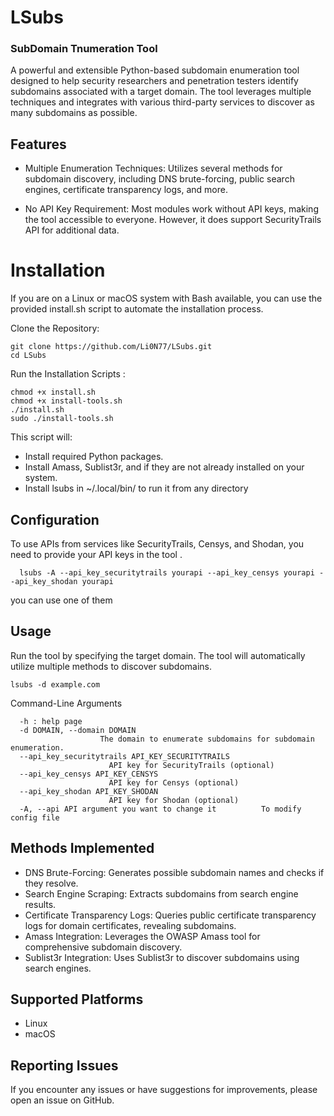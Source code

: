 # LSubs
### SubDomain Tnumeration Tool
A powerful and extensible Python-based subdomain enumeration tool designed to help security researchers and penetration testers identify subdomains associated with a target domain. The tool leverages multiple techniques and integrates with various third-party services to discover as many subdomains as possible.

## Features

  - Multiple Enumeration Techniques: Utilizes several methods for subdomain discovery, including DNS brute-forcing, public search engines, certificate transparency logs, and more.
  
  - No API Key Requirement: Most modules work without API keys, making the tool accessible to everyone. However, it does support SecurityTrails API for additional data.

# Installation
If you are on a Linux or macOS system with Bash available, you can use the provided install.sh script to automate the installation process.

Clone the Repository:

    git clone https://github.com/Li0N77/LSubs.git
    cd LSubs
  
  Run the Installation Scripts :
    
    chmod +x install.sh
    chmod +x install-tools.sh
    ./install.sh
    sudo ./install-tools.sh

This script will:

  - Install required Python packages.
  - Install Amass, Sublist3r, and if they are not already installed on your system.
  - Install lsubs in ~/.local/bin/  to run it from any directory

## Configuration

To use APIs from services like SecurityTrails, Censys, and Shodan, you need to provide your API keys in the tool .

      lsubs -A --api_key_securitytrails yourapi --api_key_censys yourapi --api_key_shodan yourapi 
      
you can use one of them 

## Usage

Run the tool by specifying the target domain. The tool will automatically utilize multiple methods to discover subdomains.


    lsubs -d example.com

Command-Line Arguments

      -h : help page
      -d DOMAIN, --domain DOMAIN
                        The domain to enumerate subdomains for subdomain enumeration.
      --api_key_securitytrails API_KEY_SECURITYTRAILS
                          API key for SecurityTrails (optional)
      --api_key_censys API_KEY_CENSYS
                          API key for Censys (optional)
      --api_key_shodan API_KEY_SHODAN
                          API key for Shodan (optional)
      -A, --api API argument you want to change it          To modify config file

## Methods Implemented

  - DNS Brute-Forcing: Generates possible subdomain names and checks if they resolve.
  - Search Engine Scraping: Extracts subdomains from search engine results.
  - Certificate Transparency Logs: Queries public certificate transparency logs for domain certificates, revealing subdomains.
  - Amass Integration: Leverages the OWASP Amass tool for comprehensive subdomain discovery.
  - Sublist3r Integration: Uses Sublist3r to discover subdomains using search engines.

## Supported Platforms
  - Linux
  - macOS

## Reporting Issues

If you encounter any issues or have suggestions for improvements, please open an issue on GitHub.
